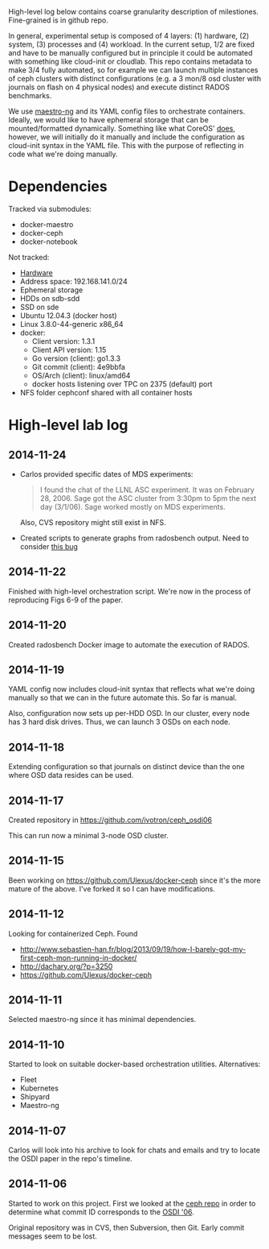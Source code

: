 High-level log below contains coarse granularity description of 
milestiones. Fine-grained is in github repo.

In general, experimental setup is composed of 4 layers: (1) hardware, 
(2) system, (3) processes and (4) workload. In the current setup, 1/2 
are fixed and have to be manually configured but in principle it could 
be automated with something like cloud-init or cloudlab. This repo 
contains metadata to make 3/4 fully automated, so for example we can 
launch multiple instances of ceph clusters with distinct 
configurations (e.g. a 3 mon/8 osd cluster with journals on flash on 4 
physical nodes) and execute distinct RADOS benchmarks.

We use [maestro-ng] and its YAML config files to orchestrate 
containers. Ideally, we would like to have ephemeral storage that can 
be mounted/formatted dynamically. Something like what CoreOS' [does], 
however, we will initially do it manually and include the 
configuration as cloud-init syntax in the YAML file. This with the 
purpose of reflecting in code what we're doing manually.

# Dependencies

Tracked via submodules:

  * docker-maestro
  * docker-ceph
  * docker-notebook

Not tracked:

  * [Hardware][hw]
  * Address space: 192.168.141.0/24
  * Ephemeral storage
  * HDDs on sdb-sdd
  * SSD on sde
  * Ubuntu 12.04.3 (docker host)
  * Linux 3.8.0-44-generic x86_64
  * docker:
      * Client version: 1.3.1
      * Client API version: 1.15
      * Go version (client): go1.3.3
      * Git commit (client): 4e9bbfa
      * OS/Arch (client): linux/amd64
      * docker hosts listening over TPC on 2375 (default) port
  * NFS folder cephconf shared with all container hosts

# High-level lab log

## 2014-11-24

  * Carlos provided specific dates of MDS experiments:

    > I found the chat of the LLNL ASC experiment. It was on February 
    28, 2006. Sage got the ASC cluster from 3:30pm to 5pm the next day 
    (3/1/06). Sage worked mostly on MDS experiments.

    Also, CVS repository might still exist in NFS.

  * Created scripts to generate graphs from radosbench output. Need to 
    consider [this bug][bug]

## 2014-11-22

Finished with high-level orchestration script. We're now in the 
process of reproducing Figs 6-9 of the paper.

## 2014-11-20

Created radosbench Docker image to automate the execution of RADOS. 

## 2014-11-19

YAML config now includes cloud-init syntax that reflects what we're 
doing manually so that we can in the future automate this. So far is 
manual.

Also, configuration now sets up per-HDD OSD. In our cluster, every 
node has 3 hard disk drives. Thus, we can launch 3 OSDs on each node.

## 2014-11-18

Extending configuration so that journals on distinct device than the 
one where OSD data resides can be used.

## 2014-11-17

Created repository in <https://github.com/ivotron/ceph_osdi06>

This can run now a minimal 3-node OSD cluster.

## 2014-11-15

Been working on <https://github.com/Ulexus/docker-ceph> since it's the 
more mature of the above. I've forked it so I can have modifications.

## 2014-11-12

Looking for containerized Ceph. Found

  * <http://www.sebastien-han.fr/blog/2013/09/19/how-I-barely-got-my-first-ceph-mon-running-in-docker/>
  * <http://dachary.org/?p=3250>
  * <https://github.com/Ulexus/docker-ceph>

## 2014-11-11

Selected maestro-ng since it has minimal dependencies.

## 2014-11-10

Started to look on suitable docker-based orchestration utilities. 
Alternatives:

  * Fleet
  * Kubernetes
  * Shipyard
  * Maestro-ng

## 2014-11-07

Carlos will look into his archive to look for chats and emails and try 
to locate the OSDI paper in the repo's timeline.

## 2014-11-06

Started to work on this project. First we looked at the [ceph 
repo][repo] in order to determine what commit ID corresponds to the 
[OSDI '06][paper].

Original repository was in CVS, then Subversion, then Git. Early 
commit messages seem to be lost.

<!--
# References
-->

[does]: https://coreos.com/docs/cluster-management/setup/mounting-storage/
[maestro-ng]: https://github.com/signalfuse/maestro-ng
[emustorage]: https://wiki.emulab.net/wiki/EmulabStorage
[cloud-init]: https://github.com/number5/cloud-init/blob/master/doc/examples/cloud-config-disk-setup.txt
[rackspace]: https://developer.rackspace.com/blog/using-cloud-init-with-rackspace-cloud/
[repo]: https://github.com/ceph/ceph
[paper]: https://www.usenix.org/legacy/event/osdi06/tech/weil.html
[hw]: https://issdm-cluster.soe.ucsc.edu/doku.php?id=hardware
[bug]: http://tracker.ceph.com/issues/7401
